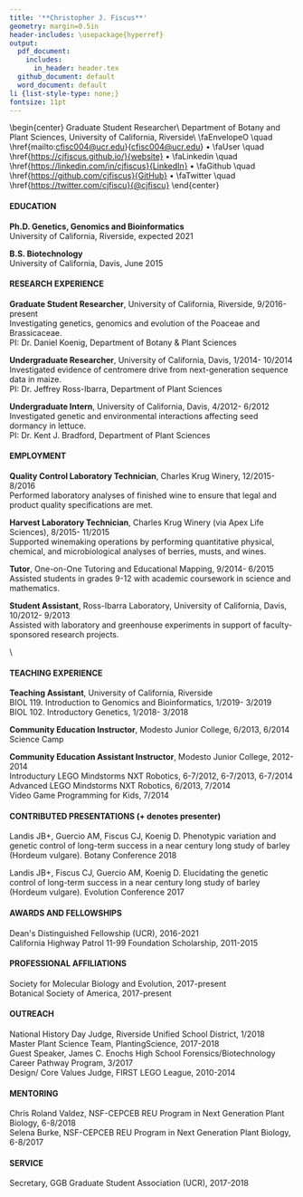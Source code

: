 ```yaml
---
title: '**Christopher J. Fiscus**'
geometry: margin=0.5in
header-includes: \usepackage{hyperref}
output:
  pdf_document:
    includes:
      in_header: header.tex
  github_document: default
  word_document: default
li {list-style-type: none;}
fontsize: 11pt
---
```

\begin{center}
Graduate Student Researcher\\
Department of Botany and Plant Sciences, University of California, Riverside\\
\faEnvelopeO \quad \href{mailto:cfisc004@ucr.edu}{cfisc004@ucr.edu} • \faUser \quad \href{https://cjfiscus.github.io/}{website} •  \faLinkedin \quad \href{https://linkedin.com/in/cjfiscus}{LinkedIn} • \faGithub \quad \href{https://github.com/cjfiscus}{GitHub} • \faTwitter \quad \href{https://twitter.com/cjfiscu}{@cjfiscu}
\end{center}

#### EDUCATION
**Ph.D. Genetics, Genomics and Bioinformatics**  
University of California, Riverside, expected 2021

**B.S. Biotechnology**  
University of California, Davis, June 2015

#### RESEARCH EXPERIENCE
**Graduate Student Researcher**, University of California, Riverside, 9/2016-present  
Investigating genetics, genomics and evolution of the Poaceae and Brassicaceae.   
PI: Dr. Daniel Koenig, Department of Botany & Plant Sciences  

**Undergraduate Researcher**, University of California, Davis, 1/2014- 10/2014  
Investigated evidence of centromere drive from next-generation sequence data in maize.  
PI: Dr. Jeffrey Ross-Ibarra, Department of Plant Sciences  

**Undergraduate Intern**, University of California, Davis, 4/2012- 6/2012  
Investigated genetic and environmental interactions affecting seed dormancy in lettuce.  
PI: Dr. Kent J. Bradford, Department of Plant Sciences  

#### EMPLOYMENT

**Quality Control Laboratory Technician**, Charles Krug Winery, 12/2015- 8/2016  
Performed laboratory analyses of finished wine to ensure that legal and product quality specifications are met.  

**Harvest Laboratory Technician**, Charles Krug Winery (via Apex Life Sciences), 8/2015- 11/2015  
Supported winemaking operations by performing quantitative physical, chemical, and microbiological analyses of berries, musts, and wines.  

**Tutor**, One-on-One Tutoring and Educational Mapping, 9/2014- 6/2015  
Assisted students in grades 9-12 with academic coursework in science and mathematics.  

**Student Assistant**, Ross-Ibarra Laboratory, University of California, Davis, 10/2012- 9/2013  
Assisted with laboratory and greenhouse experiments in support of faculty-sponsored research projects.

\


#### TEACHING EXPERIENCE 
**Teaching Assistant**, University of California, Riverside  
BIOL 119. Introduction to Genomics and Bioinformatics, 1/2019- 3/2019  
BIOL 102. Introductory Genetics, 1/2018- 3/2018 

**Community Education Instructor**, Modesto Junior College, 6/2013, 6/2014   
Science Camp  

**Community Education Assistant Instructor**, Modesto Junior College, 2012-2014  
Introductury LEGO Mindstorms NXT Robotics, 6-7/2012, 6-7/2013, 6-7/2014   
Advanced LEGO Mindstorms NXT Robotics, 6/2013, 7/2014  
Video Game Programming for Kids, 7/2014  

#### CONTRIBUTED PRESENTATIONS (+ denotes presenter)
Landis JB+, Guercio AM, Fiscus CJ, Koenig D. Phenotypic variation and genetic control of long-term success in a near century long study of barley (Hordeum vulgare). Botany Conference 2018  

Landis JB+, Fiscus CJ, Guercio AM, Koenig D. Elucidating the genetic control of long-term success in a near century long study of barley (Hordeum vulgare). Evolution Conference 2017

#### AWARDS AND FELLOWSHIPS
Dean's Distinguished Fellowship (UCR), 2016-2021  
California Highway Patrol 11-99 Foundation Scholarship, 2011-2015

#### PROFESSIONAL AFFILIATIONS
Society for Molecular Biology and Evolution, 2017-present  
Botanical Society of America, 2017-present

#### OUTREACH
National History Day Judge, Riverside Unified School District, 1/2018  
Master Plant Science Team, PlantingScience, 2017-2018    
Guest Speaker, James C. Enochs High School Forensics/Biotechnology Career Pathway Program, 3/2017  
Design/ Core Values Judge, FIRST LEGO League, 2010-2014  

#### MENTORING
Chris Roland Valdez, NSF-CEPCEB REU Program in Next Generation Plant Biology, 6-8/2018  
Selena Burke, NSF-CEPCEB REU Program in Next Generation Plant Biology, 6-8/2017  

#### SERVICE
Secretary, GGB Graduate Student Association (UCR), 2017-2018
